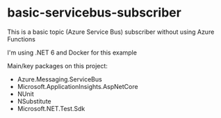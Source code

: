 # basic-servicebus-subscriber
This is a basic topic (Azure Service Bus) subscriber without using Azure Functions

I'm using .NET 6 and Docker for this example

Main/key packages on this project: 

- Azure.Messaging.ServiceBus
- Microsoft.ApplicationInsights.AspNetCore
- NUnit
- NSubstitute
- Microsoft.NET.Test.Sdk